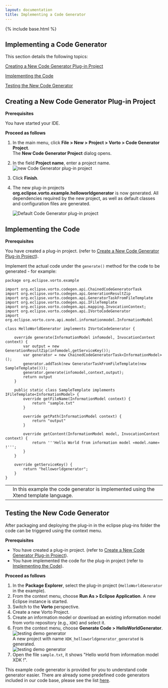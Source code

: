 ```yaml
---
layout: documentation
title: Implementing a Code Generator
---
```

{% include base.html %}
## Implementing a Code Generator

This section details the following topics:

[Creating a New Code Generator Plug-in Project](#creating-a-new-code-generator-plug-in-project)

[Implementing the Code](#implementing-the-code)

[Testing the New Code Generator](#testing-the-new-code-generator)


## Creating a New Code Generator Plug-in Project

**Prerequisites**

You have started your IDE.

**Proceed as follows**

1. In the main menu, click **File > New > Project > Vorto > Code Generator Project**.  
   The **New Code Generator Project** dialog opens.
2. In the field **Project name**, enter a project name.  
   ![new Code Generator plug-in project]({{base}}/img/documentation/vorto_new_codegen_project.png)
3. Click **Finish**.  
4. The new plug-in projects **org.eclipse.vorto.example.helloworldgenerator** is now generated. All dependencies required by the new project, as well as default classes and configuration files are generated.  

   ![Default Code Generator plug-in project]({{base}}/img/documentation/vorto_codegen_default.png)

## Implementing the Code

**Prerequisites**

You have created a plug-in project. (refer to [Create a New Code Generator Plug-in Project](#creating-a-new-code-generator-plug-in-project)).

Implement the actual code under the `generate()` method for the code to be generated - for example:

	package org.eclipse.vorto.example
	
	import org.eclipse.vorto.codegen.api.ChainedCodeGeneratorTask
	import org.eclipse.vorto.codegen.api.GenerationResultZip
	import org.eclipse.vorto.codegen.api.GeneratorTaskFromFileTemplate
	import org.eclipse.vorto.codegen.api.IFileTemplate
	import org.eclipse.vorto.codegen.api.mapping.InvocationContext;
	import org.eclipse.vorto.codegen.api.IVortoCodeGenerator
	import org.eclipse.vorto.core.api.model.informationmodel.InformationModel
	
	class HelloWorldGenerator implements IVortoCodeGenerator {
	
		override generate(InformationModel infomodel, InvocationContext context) {
			var output = new GenerationResultZip(infomodel,getServiceKey());
			var generator = new ChainedCodeGeneratorTask<InformationModel>();
			generator.addTask(new GeneratorTaskFromFileTemplate(new SampleTemplate()));
			generator.generate(infomodel,context,output);
			return output
		}
		
		public static class SampleTemplate implements IFileTemplate<InformationModel> {
			override getFileName(InformationModel context) {
				return "sample.txt"
			}
				
			override getPath(InformationModel context) {
				return "output"
			}
				
			override getContent(InformationModel model, InvocationContext context) {
		   		return '''Hello World from information model «model.name» !''';
		    }
		}
		
		override getServiceKey() {
			return "helloworldgenerator";
		}
	}


<table class="table table-bordered">
	<tbody>
 <tr>
   <td><i class="fa fa-info-circle info-note"></i></td>
   <td>In this example the code generator is implemented using the Xtend template language.</td>
 </tr>
 </tbody>
</table>


## Testing the New Code Generator

After packaging and deploying the plug-in in the eclipse plug-ins folder the code can be triggered using the context menu.

**Prerequisites**

* You have created a plug-in project. (refer to [Create a New Code Generator Plug-in Project](#creating-a-new-code-generator-plug-in-project)).
* You have implemented the code for the plug-in project (refer to [Implementing the Code](#implementing-the-code)).

**Proceed as follows**

1. In the **Package Explorer**, select the plug-in project (`HelloWorldGenerator` in the example).
2. From the context menu, choose **Run As > Eclipse Application**.
  A new Eclipse instance is started.
3. Switch to the **Vorto** perspective.
4. Create a new Vorto Project.
5. Create an information model or download an existing information model from vorto repository (e.g., `XDK`) and select it.
6. From the context menu, choose **Generate Code > HelloWorldGenerator**.  
  ![testing demo generator]({{base}}/img/documentation/vorto_invoke_HelloWorldGenerator.png)  
  A new project with name `XDK_helloworldgenerator_generated` is generated.  
  ![testing demo generator]({{base}}/img/documentation/vorto_HelloWorldGenerator_result.png)
7. Open the file `sample.txt`, it shows "Hello world from information model XDK !".


This example code generator is provided for you to understand code generator easier. There are already some predefined code generators included in our code base, please see the list [here](https://github.com/eclipse/vorto/blob/development/server/generators/Readme.md). 

